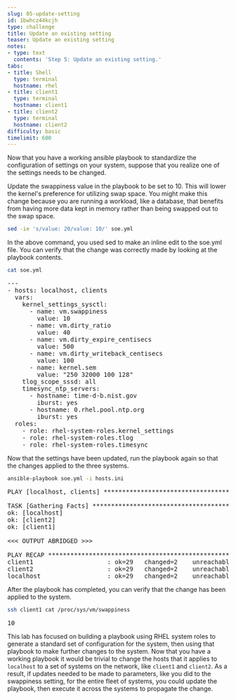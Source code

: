 ```yaml
---
slug: 05-update-setting
id: 1bwhcz44kcjh
type: challenge
title: Update an existing setting
teaser: Update an existing setting
notes:
- type: text
  contents: 'Step 5: Update an existing setting.'
tabs:
- title: Shell
  type: terminal
  hostname: rhel
- title: client1
  type: terminal
  hostname: client1
- title: client2
  type: terminal
  hostname: client2
difficulty: basic
timelimit: 600
---
```

Now that you have a working ansible playbook to standardize the configuration of settings on your system, suppose that you realize one of the settings needs to be changed.

Update the swappiness value in the playbook to be set to 10. This will lower the kernel's preference for utilizing swap space. You might make this change because you are running a workload, like a database, that benefits from having more data kept in memory rather than being swapped out to the swap space.

```bash
sed -ie 's/value: 20/value: 10/' soe.yml
```

In the above command, you used sed to make an inline edit to the soe.yml file. You can verify that the change was correctly made by looking at the playbook contents.

```bash
cat soe.yml
```

<pre>
---
- hosts: localhost, clients
  vars:
    kernel_settings_sysctl:
      - name: vm.swappiness
        value: 10
      - name: vm.dirty_ratio
        value: 40
      - name: vm.dirty_expire_centisecs
        value: 500
      - name: vm.dirty_writeback_centisecs
        value: 100
      - name: kernel.sem
        value: "250 32000 100 128"
    tlog_scope_sssd: all
    timesync_ntp_servers:
      - hostname: time-d-b.nist.gov
        iburst: yes
      - hostname: 0.rhel.pool.ntp.org
        iburst: yes
  roles:
    - role: rhel-system-roles.kernel_settings
    - role: rhel-system-roles.tlog
    - role: rhel-system-roles.timesync
</pre>

Now that the settings have been updated, run the playbook again so that the changes applied to the three systems.

```bash
ansible-playbook soe.yml -i hosts.ini
```

<pre>
PLAY [localhost, clients] **********************************************************************************************************************

TASK [Gathering Facts] *************************************************************************************************************************
ok: [localhost]
ok: [client2]
ok: [client1]

<<< OUTPUT ABRIDGED >>>

PLAY RECAP *************************************************************************************************************************************
client1                    : ok=29   changed=2    unreachable=0    failed=0    skipped=26   rescued=0    ignored=6
client2                    : ok=29   changed=2    unreachable=0    failed=0    skipped=26   rescued=0    ignored=6
localhost                  : ok=29   changed=2    unreachable=0    failed=0    skipped=26   rescued=0    ignored=6
</pre>

After the playbook has completed, you can verify that the change has been applied to the system.

```bash
ssh client1 cat /proc/sys/vm/swappiness
```

<pre>
10
</pre>
This lab has focused on building a playbook using RHEL system roles to generate a standard set of configuration for the system, then using that playbook to make further changes to the system. Now that you have a working playbook it would be trivial to change the hosts that it applies to `localhost` to a set of systems on the network, like `client1` and `client2`. As a result, if updates needed to be made to parameters, like you did to the swappiness setting, for the entire fleet of systems, you could update the playbook, then execute it across the systems to propagate the change.